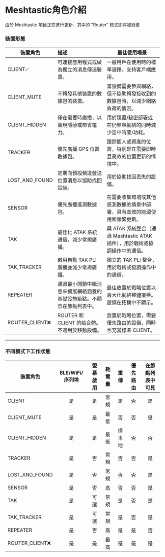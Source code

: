# Meshtastic角色介紹

由於 Meshtastic 項目正在進行更新，其中的 "Router" 模式即將被廢棄

### 裝置形態

| 裝置角色       | 描述                                                                   | 最佳使用場景                                                                |
| -------------- |:---------------------------------------------------------------------- | --------------------------------------------------------------------------- |
| CLIENT✅         | 可連接應用程式或做為獨立的消息傳送裝置。                                       | 一般用戶在使用時的標準選擇。支持客戶端應用。                                |
| CLIENT_MUTE    | 不轉發其他裝置的數據包的裝置。                                         | 當設備需要參與網絡，但不協助轉發接收到的數據包時，以減少網絡負荷的情況。              |
| CLIENT_HIDDEN  | 僅在需要時廣播，以實現隱蔽或節省電力。                                 | 用於隱藏/秘密部署或在仍參與網絡的同時減少空中時間/功耗。                    |
| TRACKER        | 優先廣播 GPS 位置數據包。                                              | 跟踪個人或資產的位置，特別是在需要即時且高效的位置更新的情境中。            |
| LOST_AND_FOUND | 定期向預設頻道發送位置消息以協助找回設備。                             | 用於協助找回丟失的設備。                                                |
| SENSOR         | 優先廣播遙測數據包。                                                   | 在需要收集環境或其他感測數據的情景中部署，具有高效的能源使用和頻繁更新。    |
| TAK            | 最佳化 ATAK 系統通信，減少常規廣播。                                     | 與 ATAK 系統整合（通過 Meshtastic ATAK 插件），用於戰術或協調操作中的通信。 |
| TAK_TRACKER    | 啟用自動 TAK PLI 廣播並減少常規廣播。                                  | 獨立的 TAK PLI 整合，用於戰術或協調操作中的通信。                           |
| REPEATER       | 通過最小開銷中繼消息來擴展網絡涵蓋的基礎設施節點。不顯示在節點列表中。 | 最佳放置於戰略位置以最大化網絡整體覆蓋。設備在拓撲中不顯示。                |
| ROUTER_CLIENT❌  | ROUTER 和 CLIENT 的結合體。不適用於移動設備。                          | 放置於戰略位置，需要優先路由的設備，同時也充當標準 CLIENT。                 |


--- 


### 不同模式下工作狀態

| 裝置角色       | BLE/WiFi/序列埠 | 螢幕啟用 | 耗電量 |  重傳  | 優先路由 | 在節點列表中可見 |
| -------------- |:-------------:|:--------:|:------:|:------:|:--------:|:----------------:|
| CLIENT         |      是       |    是    |  常規  |   是   |    否    |        是        |
| CLIENT_MUTE    |      是       |    是    |  最低  |   否   |    否    |        是        |
| CLIENT_HIDDEN  |      是       |    是    |  最低  | 僅本地 |    否    |        否        |
| TRACKER        |      是       |    否    |  常規  |   否   |    否    |        是        |
| LOST_AND_FOUND |      是       |    否    |  常規  |   否   |    否    |        是        |
| SENSOR         |      是       |    否    |   高   |   否   |    否    |        是        |
| TAK            |      是       |   可選   |  常規  |   是   |    否    |        是        |
| TAK_TRACKER    |      是       |   可選   |  常規  |   是   |    否    |        是        |
| REPEATER       |      是       |    否    |   高   |   是   |    是    |        否        |
| ROUTER_CLIENT❌  |      是       |    是    |  最高  |   是   |    是    |        是        |
